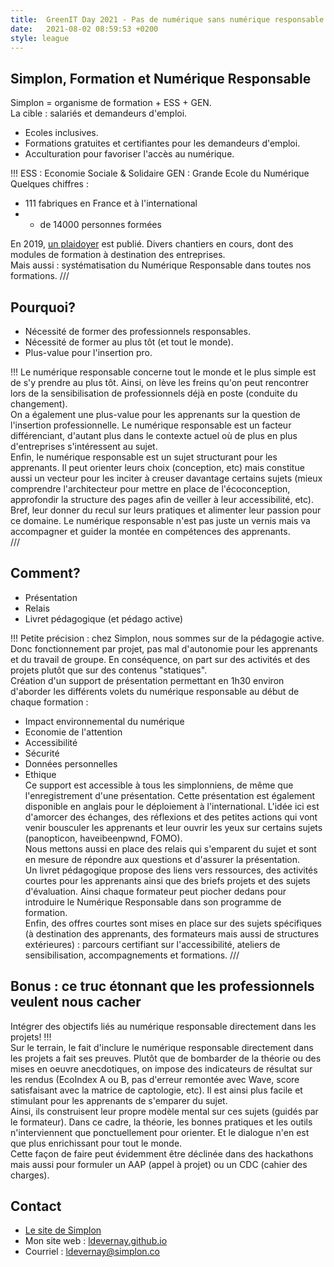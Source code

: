 ```yaml
---
title:  GreenIT Day 2021 - Pas de numérique sans numérique responsable et durable (et dès les premiers pas)
date:   2021-08-02 08:59:53 +0200
style: league
---
```

## Simplon, Formation et Numérique Responsable
Simplon = organisme de formation + ESS + GEN.  
La cible : salariés et demandeurs d'emploi.  
* Ecoles inclusives.
* Formations gratuites et certifiantes pour les demandeurs d'emploi.
* Acculturation pour favoriser l'accès au numérique.
   
!!!
ESS : Economie Sociale & Solidaire
GEN : Grande Ecole du Numérique  
Quelques chiffres : 
* 111 fabriques en France et à l'international
* + de 14000 personnes formées

En 2019, [un plaidoyer](https://plaidoyer.simplon.co/) est publié.
Divers chantiers en cours, dont des modules de formation à destination des entreprises.  
Mais aussi : systématisation du Numérique Responsable dans toutes nos formations. 
///
## Pourquoi?
* Nécessité de former des professionnels responsables. 
* Nécessité de former au plus tôt (et tout le monde). 
* Plus-value pour l'insertion pro. 
  
!!!
Le numérique responsable concerne tout le monde et le plus simple est de s'y prendre au plus tôt. Ainsi, on lève les freins qu'on peut rencontrer lors de la sensibilisation de professionnels déjà en poste (conduite du changement).  
On a également une plus-value pour les apprenants sur la question de l'insertion professionnelle. Le numérique responsable est un facteur différenciant, d'autant plus dans le contexte actuel où de plus en plus d'entreprises s'intéressent au sujet.  
Enfin, le numérique responsable est un sujet structurant pour les apprenants. Il peut orienter leurs choix (conception, etc) mais constitue aussi un vecteur pour les inciter à creuser davantage certains sujets (mieux comprendre l'architecteur pour mettre en place de l'écoconception, approfondir la structure des pages afin de veiller à leur accessibilité, etc). Bref, leur donner du recul sur leurs pratiques et alimenter leur passion pour ce domaine. Le numérique responsable n'est pas juste un vernis mais va accompagner et guider la montée en compétences des apprenants.  
///
## Comment?
* Présentation
* Relais 
* Livret pédagogique 
(et pédago active)
  
!!!
Petite précision : chez Simplon, nous sommes sur de la pédagogie active. Donc fonctionnement par projet, pas mal d'autonomie pour les apprenants et du travail de groupe. En conséquence, on part sur des activités et des projets plutôt que sur des contenus "statiques".  
Création d'un support de présentation permettant en 1h30 environ d'aborder les différents volets du numérique responsable au début de chaque formation : 
* Impact environnemental du numérique
* Economie de l'attention
* Accessibilité
* Sécurité
* Données personnelles
* Ethique  
Ce support est accessible à tous les simplonniens, de même que l'enregistrement d'une présentation. Cette présentation est également disponible en anglais pour le déploiement à l'international. L'idée ici est d'amorcer des échanges, des réflexions et des petites actions qui vont venir bousculer les apprenants et leur ouvrir les yeux sur certains sujets (panopticon, haveibeenpwnd, FOMO).    
Nous mettons aussi en place des relais qui s'emparent du sujet et sont en mesure de répondre aux questions et d'assurer la présentation.  
Un livret pédagogique propose des liens vers ressources, des activités courtes pour les apprenants ainsi que des briefs projets et des sujets d'évaluation. Ainsi chaque formateur peut piocher dedans pour introduire le Numérique Responsable dans son programme de formation.  
Enfin, des offres courtes sont mises en place sur des sujets spécifiques (à destination des apprenants, des formateurs mais aussi de structures extérieures) : parcours certifiant sur l'accessibilité, ateliers de sensibilisation, accompagnements et formations. 
///
## Bonus : ce truc étonnant que les professionnels veulent nous cacher
Intégrer des objectifs liés au numérique responsable directement dans les projets!
!!!   
Sur le terrain, le fait d'inclure le numérique responsable directement dans les  projets a fait ses preuves. Plutôt que de bombarder de la théorie ou des mises en oeuvre anecdotiques, on impose des indicateurs de résultat sur les rendus (EcoIndex A ou B, pas d'erreur remontée avec Wave, score satisfaisant avec la matrice de captologie, etc). Il est ainsi plus facile et stimulant pour les apprenants de s'emparer du sujet.  
Ainsi, ils construisent leur propre modèle mental sur ces sujets (guidés par le formateur). Dans ce cadre, la théorie, les bonnes pratiques et les outils n'interviennent que ponctuellement pour orienter. Et le dialogue n'en est que plus enrichissant pour tout le monde.  
Cette façon de faire peut évidemment être déclinée dans des hackathons mais aussi pour formuler un AAP (appel à projet) ou un CDC (cahier des charges).
## Contact
* [Le site de Simplon](https://simplon.co)
* Mon site web : [ldevernay.github.io](https://ldevernay.github.io/)
* Courriel : ldevernay@simplon.co
